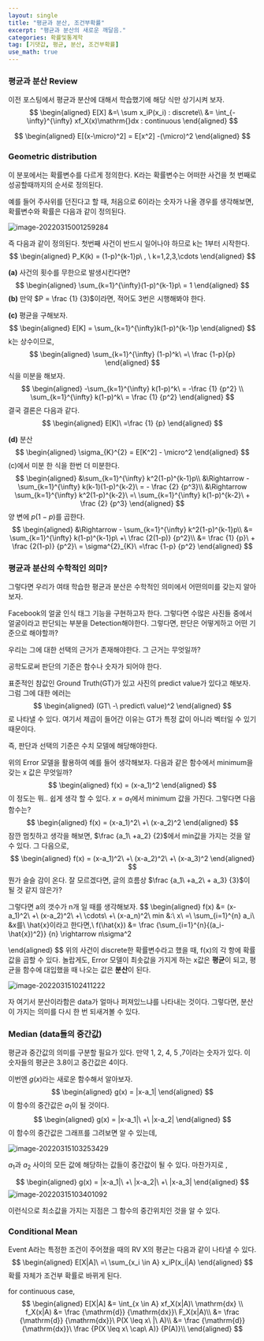 ```yaml
---
layout: single
title: "평균과 분산, 조건부확률"
excerpt: "평균과 분산의 새로운 깨달음."
categories: 확률및통계학
tag: [기댓값, 평균, 분산, 조건부확률]
use_math: true
---
```




### 평균과 분산 Review

이전 포스팅에서 평균과 분산에 대해서 학습했기에 해당 식만 상기시켜 보자.
$$
\begin{aligned}
E[X] &=\ \sum x_iP(x_i) : discrete\\
&= \int_{-\infty}^{\infty} xf_X(x)\mathrm{}dx : continuous
\end{aligned}
$$

$$
\begin{aligned}
E[(x-\micro)^2] = E[x^2] -(\micro)^2
\end{aligned}
$$

### Geometric distribution

이 분포에서는 확률변수를 다르게 정의한다. K라는 확률변수는 어떠한 사건을 첫 번째로 성공할때까지의 순서로 정의된다.

예를 들어 주사위를 던진다고 할 때, 처음으로 6이라는 숫자가 나올 경우를 생각해보면, 확률변수와 확률은 다음과 같이 정의된다.

![image-20220315001259284](C:\Users\Administrator\AppData\Roaming\Typora\typora-user-images\image-20220315001259284.png)



즉 다음과 같이 정의된다. 첫번째 사건이 반드시 일어나야 하므로 k는 1부터 시작한다.
$$
\begin{aligned}
P_K(k) = (1-p)^{k-1}p\ , \ k=1,2,3,\cdots
\end{aligned}
$$


**(a)** 사건의 횟수를 무한으로 발생시킨다면?
$$
\begin{aligned}
\sum_{k=1}^{\infty}(1-p)^{k-1}p\ = 1
\end{aligned}
$$
**(b)** 만약 $P = \frac {1} {3}$이라면, 적어도 3번은 시행해봐야 한다.



**(c)** 평균을 구해보자.
$$
\begin{aligned}
E[K] = \sum_{k=1}^{\infty}k(1-p)^{k-1}p
\end{aligned}
$$
k는 상수이므로,
$$
\begin{aligned}
\sum_{k=1}^{\infty} (1-p)^k\ =\ \frac {1-p}{p}
\end{aligned}
$$
식을 미분을 해보자.
$$
\begin{aligned}
-\sum_{k=1}^{\infty} k(1-p)^k\ = -\frac {1} {p^2} \\
\sum_{k=1}^{\infty} k(1-p)^k\ = \frac {1} {p^2} 
\end{aligned}
$$
결국 결론은 다음과 같다.
$$
\begin{aligned}
E[K]\ =\frac {1} {p}
\end{aligned}
$$


**(d)** 분산
$$
\begin{aligned}
\sigma_{K}^{2} = E[K^2] - \micro^2
\end{aligned}
$$
(c)에서 미분 한 식을 한번 더 미분한다.
$$
\begin{aligned}
&\sum_{k=1}^{\infty} k^2(1-p)^{k-1}p\\
&\Rightarrow - \sum_{k=1}^{\infty} k(k-1)(1-p)^{k-2}\ = - \frac {2} {p^3}\\
&\Rightarrow \sum_{k=1}^{\infty} k^2(1-p)^{k-2}\ =\ \sum_{k=1}^{\infty} k(1-p)^{k-2}\ + \frac {2} {p^3}
\end{aligned}
$$
양 변에 $p(1-p)$를 곱한다.
$$
\begin{aligned}
&\Rightarrow - \sum_{k=1}^{\infty} k^2(1-p)^{k-1}p\\ 
&= \sum_{k=1}^{\infty} k(1-p)^{k-1}p\ +\ \frac {2(1-p)} {p^2}\\
&= \frac {1} {p}\ + \frac {2(1-p)} {p^2}\ = \sigma^{2}_{K}\ =\frac {1-p} {p^2}
\end{aligned}
$$


### 평균과 분산의 수학적인 의미?

그렇다면 우리가 여태 학습한 평균과 분산은 수학적인 의미에서 어떤의미를 갖는지 알아보자.

Facebook의 얼굴 인식 태그 기능을 구현하고자 한다. 그렇다면 수많은 사진들 중에서 얼굴이라고 판단되는 부분을 Detection해야한다. 그렇다면, 판단은 어떻게하고 어떤 기준으로 해야할까?

우리는 그에 대한 선택의 근거가 존재해야한다. 그 근거는 무엇일까?

공학도로써 판단의 기준은 함수나 숫자가 되어야 한다.

표준적인 참값인 Ground Truth(GT)가 있고 사진의 predict value가 있다고 해보자. 그럼 그에 대한 에러는
$$
\begin{aligned}
(GT\ -\ predict\ value)^2
\end{aligned}
$$
로 나타낼 수 있다. 여기서 제곱이 들어간 이유는 GT가 특정 값이 아니라 벡터일 수 있기 때문이다.



즉, 판단과 선택의 기준은 수치 모델에 해당해야한다.



위의 Error 모델을 활용하여 예를 들어 생각해보자. 다음과 같은 함수에서 minimum을 갖는 x 값은 무엇일까?
$$
\begin{aligned}
f(x) = (x-a_1)^2
\end{aligned}
$$
이 정도는 뭐.. 쉽게 생각 할 수 있다. $x=a_1$에서 minimum 값을 가진다. 그렇다면 다음 함수는?
$$
\begin{aligned}
f(x) = (x-a_1)^2\ +\ (x-a_2)^2
\end{aligned}
$$
 잠깐 멈칫하고 생각을 해보면, $\frac {a_1\ +a_2} {2}$에서 min값을 가지는 것을 알 수 있다. 그 다음으로,
$$
\begin{aligned}
f(x) = (x-a_1)^2\ +\ (x-a_2)^2\ +\ (x-a_3)^2
\end{aligned}
$$
뭔가 슬슬 감이 온다. 잘 모르겠다면, 글의 흐름상 $\frac {a_1\ +a_2\ + a_3} {3}$이 될 것 같지 않은가?

그렇다면 a의 갯수가 n개 일 때를 생각해보자.
$$
\begin{aligned}
f(x) &= (x-a_1)^2\ +\ (x-a_2)^2\ +\ \cdots\ +\ (x-a_n)^2\\
min &:\ x\ =\ \sum_{i=1}^{n} a_i\\
&x를\ \hat{x}이라고 한다면,\\
f(\hat{x}) &= \frac {\sum_{i=1}^{n}{(a_i-\hat{x})^2}} {n} \rightarrow n\sigma^2

\end{aligned}
$$
위의 사건이 discrete한 확률변수라고 했을 때, f(x)의 각 항에 확률 값을 곱할 수 있다. 놀랍게도, Error 모델이 최솟값을 가지게 하는 x값은 **평균**이 되고, 평균을 함수에 대입했을 때 나오는 값은 **분산**이 된다.

![image-20220315102411222](https://raw.githubusercontent.com/kjw9899/kjw9899.github.io/master/kjw9899/kjw9899.github.io/assets/images/image-20220315102411222.png)

자 여기서 분산이라함은 data가 얼마나 퍼져있느냐를 나타내는 것이다. 그렇다면, 분산이 가지는 의미를 다시 한 번 되새겨볼 수 있다. 



### Median (data들의 중간값)

평균과 중간값의 의미를 구분할 필요가 있다. 만약 1, 2, 4, 5 ,7이라는 숫자가 있다. 이 숫자들의 평균은 3.8이고 중간값은 4이다.

이번엔 $g(x)$라는 새로운 함수해서 알아보자.
$$
\begin{aligned}
g(x) = |x-a_1|
\end{aligned}
$$
이 함수의 중간값은 $a_1$이 될 것이다.
$$
\begin{aligned}
g(x) = |x-a_1|\ +\ |x-a_2|
\end{aligned}
$$
이 함수의 중간값은 그래프를 그려보면 알 수 있는데,

![image-20220315103253429](https://raw.githubusercontent.com/kjw9899/kjw9899.github.io/master/kjw9899/kjw9899.github.io/assets/images/image-20220315103253429.png)



$a_1$과 $a_2$ 사이의 모든 값에 해당하는 값들이 중간값이 될 수 있다. 마찬가지로 ,

$$
\begin{aligned}
g(x) = |x-a_1|\ +\ |x-a_2|\ +\ |x-a_3|
\end{aligned}
$$
![image-20220315103401092](https://raw.githubusercontent.com/kjw9899/kjw9899.github.io/master/kjw9899/kjw9899.github.io/assets/images/image-20220315103401092.png)



이런식으로 최소값을 가지는 지점은 그 함수의 중간위치인 것을 알 수 있다.



### Conditional Mean

Event A라는 특정한 조건이 주어졌을 때의 RV X의 평균는 다음과 같이 나타낼 수 있다. 
$$
\begin{aligned}
E[X|A]\ =\ \sum_{x_i \in A} x_iP(x_i|A)
\end{aligned}
$$
확률 자체가 조건부 확률로 바뀌게 된다.



for continuous case,
$$
\begin{aligned}
E[X|A] &= \int_{x \in A} xf_X(x|A)\ \mathrm{dx} \\
f_X(x|A) &= \frac {\mathrm{d}} {\mathrm{dx}}\ F_X(x|A)\\
&= \frac {\mathrm{d}} {\mathrm{dx}}\ P(X \leq x\ |\ A)\\
&= \frac {\mathrm{d}} {\mathrm{dx}}\ \frac {P(X \leq x\ \cap\ A)} {P(A)}\\
\end{aligned}
$$




















